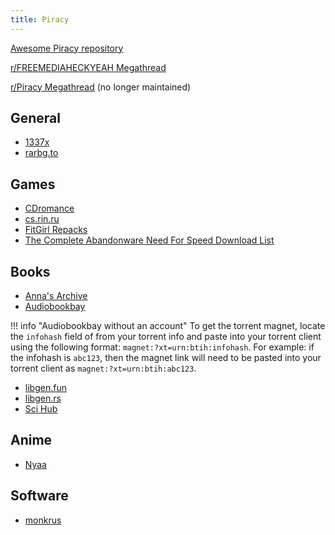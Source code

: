 ```yaml
---
title: Piracy
---
```


[Awesome Piracy repository](https://github.com/Igglybuff/awesome-piracy/blob/master/readme.md)

[r/FREEMEDIAHECKYEAH Megathread](https://old.reddit.com/r/FREEMEDIAHECKYEAH/wiki/index)

[r/Piracy Megathread](https://old.reddit.com/r/Piracy/wiki/megathread) (no longer maintained)

## General

- [1337x](https://1337x.to/)
- [rarbg.to](http://rarbg.to/)

## Games

- [CDromance](https://cdromance.com/)
- [cs.rin.ru](https://cs.rin.ru/)
- [FitGirl Repacks](http://fitgirl-repacks.site/)
- [The Complete Abandonware Need For Speed Download List](https://old.reddit.com/r/abandonware/comments/zr41zu/the_complete_abandonware_need_for_speed_download)

## Books

- [Anna's Archive](https://annas-archive.org/)
- [Audiobookbay](http://audiobookbay.nl/)

!!! info "Audiobookbay without an account"
    To get the torrent magnet, locate the `infohash` field of from your torrent info and paste into your torrent client using the following format: `magnet:?xt=urn:btih:infohash`. For example: if the infohash is `abc123`, then the magnet link will need to be pasted into your torrent client as `magnet:?xt=urn:btih:abc123`.

- [libgen.fun](http://libgen.fun/)
- [libgen.rs](https://libgen.rs/)
- [Sci Hub](https://sci-hub.se/)

## Anime

- [Nyaa](https://nyaa.si/)

## Software

- [monkrus](http://monkrus.ws/)
